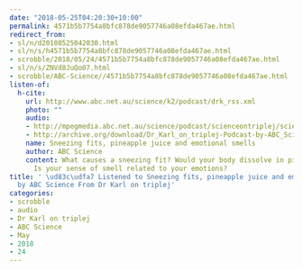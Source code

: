 ```yaml
---
date: "2018-05-25T04:20:30+10:00"
permalink: 4571b5b7754a8bfc878de9057746a08efda467ae.html
redirect_from:
- sl/n/d20180525042030.html
- sl/n/s/h4571b5b7754a8bfc878de9057746a08efda467ae.html
- scrobble/2018/05/24/4571b5b7754a8bfc878de9057746a08efda467ae.html
- sl/n/s/ZNVd8JuQo07.html
- scrobble/ABC-Science//4571b5b7754a8bfc878de9057746a08efda467ae.html
listen-of:
  h-cite:
    url: http://www.abc.net.au/science/k2/podcast/drk_rss.xml
    photo: ""
    audio:
    - http://mpegmedia.abc.net.au/science/podcast/scienceontriplej/scienceontriplej20180524.mp3
    - http://archive.org/download/Dr_Karl_on_triplej-Podcast-by-ABC_Science/Sneezing_fits_pineapple_juice_and_emotional_smells.mp3
    name: Sneezing fits, pineapple juice and emotional smells
    author: ABC Science
    content: What causes a sneezing fit? Would your body dissolve in pineapple juice?
      Is your sense of smell related to your emotions?
title: ' \ud83c\udfa7 Listened to Sneezing fits, pineapple juice and emotional smells
  by ABC Science From Dr Karl on triplej'
categories:
- scrobble
- audio
- Dr Karl on triplej
- ABC Science
- May
- 2018
- 24
---
```

